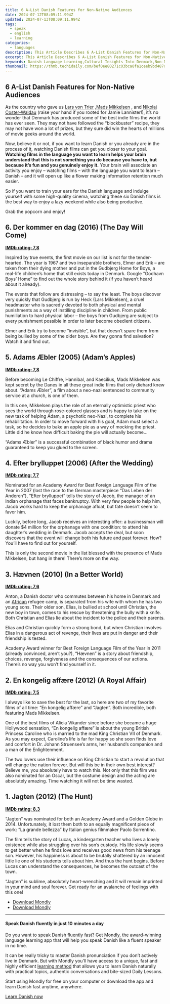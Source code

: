 ```yaml
---
title: 6 A-List Danish Features for Non-Native Audiences
date: 2024-07-12T08:09:11.994Z
updated: 2024-07-13T08:09:11.994Z
tags:
  - speak
  - english
  - learning
categories:
  - languages
description: This Article Describes 6 A-List Danish Features for Non-Native Audiences
excerpt: This Article Describes 6 A-List Danish Features for Non-Native Audiences
keywords: Danish Language Learning,Cultural Insights Into Denmark,Non-Native Danish Support Tools,Danish Media Accessibility,Danish in Business Communication,6 a list danish features for non native audiences,6 top danish features for non native language enthusiasts
thumbnail: https://thmb.techidaily.com/bef0ee80271c03bca8fa1ceeb9bd487dbcf95a1c3cbd6d89762ee7396e9d66d9.jpg
---
```


## 6 A-List Danish Features for Non-Native Audiences

 As the country who gave us [Lars von Trier](https://www.imdb.com/name/nm0001885/?ref%5F=nv%5Fsr%5F1?ref%5F=nv%5Fsr%5F1) ,[Mads Mikkelsen](https://www.imdb.com/name/nm0586568/?ref%5F=nv%5Fsr%5F1?ref%5F=nv%5Fsr%5F1) , and [Nikolaj Coster-Waldau](https://www.imdb.com/name/nm0182666/?ref%5F=nv%5Fsr%5F1?ref%5F=nv%5Fsr%5F1) (raise your hand if you rooted for Jamie Lannister!), it’s no wonder that Denmark has produced some of the best indie films the world has ever seen. They may not have followed the “blockbuster” recipe, they may not have won a lot of prizes, but they sure did win the hearts of millions of movie geeks around the world.

 Now, believe it or not, if you want to learn Danish or you already are in the process of it, watching Danish films can get you closer to your goal. **Watching films in the language you want to learn helps your brain understand that this is not something you do because you have to, but because it’s fun and you genuinely enjoy it.** Your brain will associate an activity you enjoy – watching films – with the language you want to learn – Danish – and it will open up like a flower making information retention much easier.

 So if you want to train your ears for the Danish language and indulge yourself with some high-quality cinema, watching these six Danish films is the best way to enjoy a lazy weekend while also being productive.

Grab the popcorn and enjoy!

## 6\. Der kommer en dag (2016) (The Day Will Come)

[**IMDb rating: 7,8**](https://www.imdb.com/title/tt4659056/?ref%5F=nv%5Fsr%5F1?ref%5F=nv%5Fsr%5F1)

 Inspired by true events, the first movie on our list is not for the tender-hearted. The year is 1967 and two inseparable brothers, Elmer and Erik – are taken from their dying mother and put in the Gudbjerg Home for Boys, a real-life children’s home that still exists today in Denmark. Google “Godhavn Boys’ Home” to find out the whole story behind it (if you haven’t heard about it already).

 The events that follow are distressing – to say the least. The boys discover very quickly that Gudbjerg is run by Heck (Lars Mikkelsen), a cruel headmaster who is sacredly devoted to both physical and mental punishments as a way of instilling discipline in children. From public humiliation to hard physical labor – the boys from Gudbjerg are subject to every punishment possible in order to later become obedient citizens.

 Elmer and Erik try to become “invisible”, but that doesn’t spare them from being bullied by some of the older boys. Are they gonna find salvation? Watch it and find out.

## 5\. Adams Æbler (2005) (Adam’s Apples)

[**IMDb rating: 7,8**](https://www.imdb.com/title/tt0418455/?ref%5F=nv%5Fsr%5F1?ref%5F=nv%5Fsr%5F1)

 Before becoming Le Chiffre, Hannibal, and Kaecilius, Mads Mikkelsen was kept secret by the Danes in all these great indie films that only diehard knew about. “Adams Æbler”, a film about a neo-nazi sentenced to community service at a church, is one of them.

 In this one, Mikkelsen plays the role of an eternally optimistic priest who sees the world through rose-colored glasses and is happy to take on the new task of helping Adam, a psychotic neo-Nazi, to complete his rehabilitation. In order to move forward with his goal, Adam must select a task, so he decides to bake an apple pie as a way of mocking the priest. Little did he know how difficult baking the pie will actually become…

 “Adams Æbler” is a successful combination of black humor and drama guaranteed to keep you glued to the screen.

## 4\. Efter brylluppet (2006) (After the Wedding)

[**IMDb rating: 7,7**](https://www.imdb.com/title/tt0457655/?ref%5F=nv%5Fsr%5F1?ref%5F=nv%5Fsr%5F1)

 Nominated for an Academy Award for Best Foreign Language Film of the Year in 2007 (lost the race to the German masterpiece “Das Leben der Anderen”), “Efter brylluppet” tells the story of Jacob, the manager of an Indian orphanage that faces bankruptcy. With very few people to help him, Jacob works hard to keep the orphanage afloat, but fate doesn’t seem to favor him.

 Luckily, before long, Jacob receives an interesting offer: a businessman will donate $4 million for the orphanage with one condition: to attend his daughter’s wedding in Denmark. Jacob accepts the deal, but soon discovers that the event will change both his future and past forever. How? You’ll have to find out for yourself.

 This is only the second movie in the list blessed with the presence of Mads Mikkelsen, but hang in there! There’s more on the way.

## 3\. Hævnen (2010) (In a Better World)

[**IMDb rating: 7,6**](https://www.imdb.com/title/tt1340107/?ref%5F=nv%5Fsr%5F1?ref%5F=nv%5Fsr%5F1)

 Anton, a Danish doctor who commutes between his home in Denmark and an [African](https://shop.mondly.com/affiliate.php?ACCOUNT=ATISTUDI&AFFILIATE=108875&PATH=https://www.mondly.com?AFFILIATE=108875) refugee camp, is separated from his wife with whom he has two young sons. Their older son, Elias, is bullied at school until Christian, the new boy in town, comes to his rescue by threatening the bully with a knife. Both Christian and Elias lie about the incident to the police and their parents.

 Elias and Christian quickly form a strong bond, but when Christian involves Elias in a dangerous act of revenge, their lives are put in danger and their friendship is tested.

 Academy Award winner for Best Foreign Language Film of the Year in 2011 (already convinced, aren’t you?), “Hævnen” is a story about friendship, choices, revenge, forgiveness and the consequences of our actions. There’s no way you won’t find yourself in it.

## 2\. En kongelig affære (2012) (A Royal Affair)

[**IMDb rating: 7,5**](https://www.imdb.com/title/tt1276419/?ref%5F=fn%5Fal%5Ftt%5F1)

 I always like to save the best for the last, so here are two of my favorite films of all time: “En kongelig affære” and “Jagten”. Both incredible, both featuring Mads Mikkelsen.

 One of the best films of Alicia Vikander since before she became a huge Hollywood sensation, “En kongelig affære” is about the young British Princess Caroline who is married to the mad King Christian VII of Denmark. As you may expect, Caroline’s life is far for happy so she soon finds love and comfort in Dr. Johann Struensee’s arms, her husband’s companion and a man of the Enlightenment.

 The two lovers use their influence on King Christian to start a revolution that will change the nation forever. But will this be in their own best interest? Believe me, you absolutely have to watch this. Not only that this film was also nominated for an Oscar, but the costume design and the acting are absolutely amazing. Time watching it will not be time wasted.

## 1\. Jagten (2012) (The Hunt)

[**IMDb rating: 8,3**](https://www.imdb.com/title/tt2106476/)

 “Jagten” was nominated for both an Academy Award and a Golden Globe in 2014\. Unfortunately, it lost them both to an equally magnificent piece of work: “La grande bellezza” by Italian genius filmmaker Paolo Sorrentino.

 The film tells the story of Lucas, a kindergarten teacher who lives a lonely existence while also struggling over his son’s custody. His life slowly seems to get better when he finds love and receives good news from his teenage son. However, his happiness is about to be brutally shattered by an innocent little lie one of his students tells about him. And thus the hunt begins. Before Lucas can understand the consequences, he becomes the outcast of the town.

“Jagten” is sublime, absolutely heart-wrenching and it will remain imprinted in your mind and soul forever. Get ready for an avalanche of feelings with this one!

* [Download Mondly](https://www.facebook.com/sharer/sharer.php?u=https%3A%2F%2Fwww.mondly.com%2Fblog%2Fthe-6-best-danish-films-to-learn-danish%2F&t=The+6+Best+Danish+Films+to+Learn+Danish "Share on Facebook")
* [Download Mondly](https://shop.mondly.com/affiliate.php?ACCOUNT=ATISTUDI&AFFILIATE=108875&PATH=https://www.mondly.com?AFFILIATE=108875)

---

#### Speak Danish fluently in just 10 minutes a day

 Do you want to speak Danish fluently fast? Get Mondly, the award-winning language learning app that will help you speak Danish like a fluent speaker in no time.

 It can be really tricky to master Danish pronunciation if you don’t actively live in Denmark. But with Mondly you’ll have access to a unique, fast and highly efficient [learning method](https://shop.mondly.com/affiliate.php?ACCOUNT=ATISTUDI&AFFILIATE=108875&PATH=https://www.mondly.com?AFFILIATE=108875) that allows you to learn Danish naturally with practical topics, authentic conversations and bite-sized Daily Lessons.

 Start using Mondly for free on your computer or download the app and learn Danish fast anytime, anywhere.

[Learn Danish now](https://adjt.mondly.com/5ixfg4k?campaign=blog-post-id-3281&fallback=https%3A%2F%2Fapp.mondly.com%3Futm%5Fmedium%3Dblog%5Fblog-post-id-3281%26utm%5Fsource%3Dblog-post-id-3281&redirect%5Fmacos=https%3A%2F%2Fapp.mondly.com%3Futm%5Fmedium%3Dblog%5Fblog-post-id-3281%26utm%5Fsource%3Dblog-post-id-3281&redirect%5Fandroid=https%3A%2F%2Fplay.google.com%2Fstore%2Fapps%2Fdetails%3Fid%3Dcom.atistudios.mondly.languages%3Futm%5Fmedium%3Dblog%5Fblog-post-id-3281%26utm%5Fsource%3Dblog-post-id-3281&redirect%5Fios=https%3A%2F%2Fapps.apple.com%2Fapp%2Fapple-store%2Fid987873536%3Fpt%3D78954800%26ct%3Dblog-post-id-3281%26mt%3D8 "Learn Danish now")

<ins class="adsbygoogle"
     style="display:block"
     data-ad-format="autorelaxed"
     data-ad-client="ca-pub-7571918770474297"
     data-ad-slot="1223367746"></ins>



<ins class="adsbygoogle"
     style="display:block"
     data-ad-client="ca-pub-7571918770474297"
     data-ad-slot="8358498916"
     data-ad-format="auto"
     data-full-width-responsive="true"></ins>




